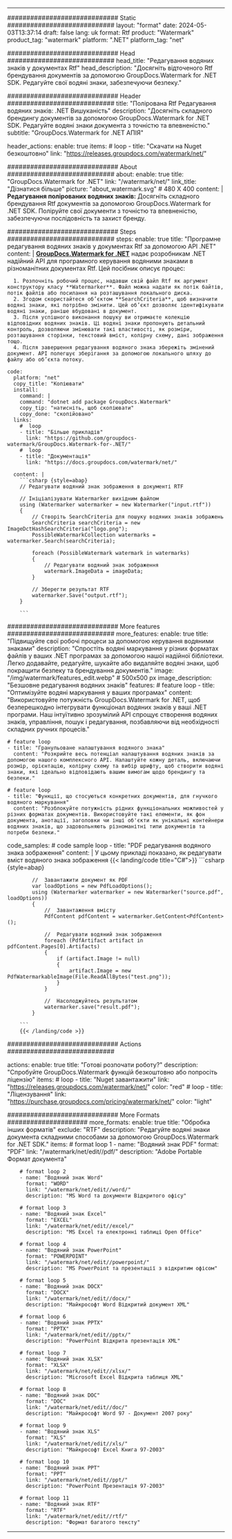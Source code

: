 
---
############################# Static ############################
layout: "format"
date:  2024-05-03T13:37:14
draft: false
lang: uk
format: Rtf
product: "Watermark"
product_tag: "watermark"
platform: ".NET"
platform_tag: "net"

############################# Head ############################
head_title: "Редагування водяних знаків у документах Rtf"
head_description: "Досягніть відточеного Rtf брендування документів за допомогою GroupDocs.Watermark for .NET SDK. Редагуйте свої водяні знаки, забезпечуючи безпеку."

############################# Header ############################
title: "Полірована Rtf Редагування водяних знаків: .NET Вишуканість" 
description: "Досягніть складного брендингу документів за допомогою GroupDocs.Watermark for .NET SDK. Редагуйте водяні знаки документа з точністю та впевненістю."
subtitle: "GroupDocs.Watermark for .NET АПІЯ" 

header_actions:
  enable: true
  items:
    #  loop
    - title: "Скачати на Nuget безкоштовно"
      link: "https://releases.groupdocs.com/watermark/net/"
      
############################# About ############################
about:
    enable: true
    title: "GroupDocs.Watermark for .NET"
    link: "/watermark/net/"
    link_title: "Дізнатися більше"
    picture: "about_watermark.svg" # 480 X 400
    content: |
       **Редагування полірованих водяних знаків:** Досягніть складного брендування Rtf документів за допомогою GroupDocs.Watermark for .NET SDK. Поліруйте свої документи з точністю та впевненістю, забезпечуючи послідовність та захист бренду.

############################# Steps ############################
steps:
    enable: true
    title: "Програмне редагування водяних знаків у документах Rtf за допомогою API .NET"
    content: |
      **[GroupDocs.Watermark for .NET](https://products.groupdocs.com/watermark/net/)** надає розробникам .NET надійний API для програмного керування водяними знаками в різноманітних документах Rtf. Цей посібник описує процес:
      
      1. Розпочніть робочий процес, надавши свій файл Rtf як аргумент конструктору класу **Watermarker**. Файл можна надати як потік байтів, потік файлів або посилання на розташування локального диска.
      2. Згодом скористайтеся об’єктом **SearchCriteria**, щоб визначити водяні знаки, які потрібно змінити. Цей об’єкт дозволяє ідентифікувати водяні знаки, раніше вбудовані в документ.
      3. Після успішного виконання пошуку ви отримаєте колекцію відповідних водяних знаків. Ці водяні знаки пропонують детальний контроль, дозволяючи змінювати такі властивості, як розміри, розташування сторінки, текстовий вміст, колірну схему, дані зображення тощо.
      4. Після завершення редагування водяного знака збережіть змінений документ. API полегшує зберігання за допомогою локального шляху до файлу або об’єкта потоку.
   
    code:
      platform: "net"
      copy_title: "Копіювати"
      install:
        command: |
        command: "dotnet add package GroupDocs.Watermark"
        copy_tip: "натисніть, щоб скопіювати"
        copy_done: "скопійовано"
      links:
        #  loop
        - title: "Більше прикладів"
          link: "https://github.com/groupdocs-watermark/GroupDocs.Watermark-for-.NET/"
        #  loop
        - title: "Документація"
          link: "https://docs.groupdocs.com/watermark/net/"
          
      content: |
        ```csharp {style=abap}
        // Редагувати водяний знак зображення в документі RTF

        // Ініціалізувати Watermarker вихідним файлом
        using (Watermarker watermarker = new Watermarker("input.rtf"))
        {
            // Створіть SearchCriteria для пошуку водяних знаків зображень
            SearchCriteria searchCriteria = new ImageDctHashSearchCriteria("logo.png");
            PossibleWatermarkCollection watermarks = watermarker.Search(searchCriteria);

            foreach (PossibleWatermark watermark in watermarks)
            {
                // Редагувати водяний знак зображення
                watermark.ImageData = imageData;
            }

            // Зберегти результат RTF
            watermarker.Save("output.rtf");
        }
        
        ```     

############################# More features ############################
more_features:
  enable: true
  title: "Підвищуйте свої робочі процеси за допомогою керування водяними знаками"
  description: "Спростіть водяні маркування у різних форматах файлів у ваших .NET програмах за допомогою нашої надійної бібліотеки. Легко додавайте, редагуйте, шукайте або видаляйте водяні знаки, щоб покращити безпеку та брендування документів."
  image: "/img/watermark/features_edit.webp" # 500x500 px
  image_description: "Безшовне редагування водяних знаків"
  features:
    # feature loop
    - title: "Оптимізуйте водяні маркування у ваших програмах"
      content: "Використовуйте потужність GroupDocs.Watermark for .NET, щоб безперешкодно інтегрувати функціонал водяних знаків у ваші .NET програми. Наш інтуїтивно зрозумілий API спрощує створення водяних знаків, управління, пошук і редагування, позбавляючи від необхідності складних ручних процесів."

    # feature loop
    - title: "Гранульоване налаштування водяного знака"
      content: "Розкрийте весь потенціал налаштування водяних знаків за допомогою нашого комплексного API. Налаштуйте кожну деталь, включаючи розмір, орієнтацію, колірну схему та вибір шрифту, щоб створити водяні знаки, які ідеально відповідають вашим вимогам щодо брендингу та безпеки."

    # feature loop
    - title: "Функції, що стосуються конкретних документів, для гнучкого водяного маркування"
      content: "Розблокуйте потужність рідних функціональних можливостей у різних форматах документів. Використовуйте такі елементи, як фон документа, анотації, заголовки чи інші об'єкти як унікальні контейнери водяних знаків, що задовольняють різноманітні типи документів та потреби безпеки."
      
  code_samples:
    # code sample loop
    - title: "PDF редагування водяного знака зображення"
      content: |
        У цьому прикладі показано, як редагувати вміст водяного знака зображення
        {{< landing/code title="C#">}}
        ```csharp {style=abap}
        
            //  Завантажити документ як PDF
            var loadOptions = new PdfLoadOptions();
            using (Watermarker watermarker = new Watermarker("source.pdf", loadOptions))
            {
                //  Завантаження вмісту
                PdfContent pdfContent = watermarker.GetContent<PdfContent>();

                //  Редагувати водяний знак зображення
                foreach (PdfArtifact artifact in pdfContent.Pages[0].Artifacts)
                {
                    if (artifact.Image != null)
                    {
                        artifact.Image = new PdfWatermarkableImage(File.ReadAllBytes("test.png"));
                    }
                }

                //  Насолоджуйтесь результатом
                watermarker.save("result.pdf");
            }

        ```
        {{< /landing/code >}}


############################# Actions ############################

actions:
  enable: true
  title: "Готові розпочати роботу?"
  description: "Спробуйте GroupDocs.Watermark функцій безкоштовно або попросіть ліцензію"
  items:
    #  loop
    - title: "Nuget завантажити"
      link: "https://releases.groupdocs.com/watermark/net/"
      color: "red"
        #  loop
    - title: "Ліцензування"
      link: "https://purchase.groupdocs.com/pricing/watermark/net/"
      color: "light"


############################# More Formats #####################
more_formats:
    enable: true
    title: "Обробка інших форматів"
    exclude: "RTF"
    description: "Редагуйте водяні знаки документа складними способами за допомогою GroupDocs.Watermark for .NET SDK."
    items: 
        # format loop 1
        - name: "Водяний знак PDF"
          format: "PDF"
          link: "/watermark/net/edit//pdf/"
          description: "Adobe Portable Формат документа"

        # format loop 2
        - name: "Водяний знак Word"
          format: "WORD"
          link: "/watermark/net/edit//word/"
          description: "MS Word та документи Відкритого офісу"
          
        # format loop 3
        - name: "Водяний знак Excel"
          format: "EXCEL"
          link: "/watermark/net/edit//excel/"
          description: "MS Excel та електронні таблиці Open Office"

        # format loop 4
        - name: "Водяний знак PowerPoint"
          format: "POWERPOINT"
          link: "/watermark/net/edit//powerpoint/"
          description: "MS PowerPoint та презентації з відкритим офісом"

        # format loop 5
        - name: "Водяний знак DOCX"
          format: "DOCX"
          link: "/watermark/net/edit//docx/"
          description: "Майкрософт Word Відкритий документ XML"
          
        # format loop 6
        - name: "Водяний знак PPTX"
          format: "PPTX"
          link: "/watermark/net/edit//pptx/"
          description: "PowerPoint Відкрита презентація XML"
          
        # format loop 7
        - name: "Водяний знак XLSX"
          format: "XLSX"
          link: "/watermark/net/edit//xlsx/"
          description: "Microsoft Excel Відкрита таблиця XML"

        # format loop 8
        - name: "Водяний знак DOC"
          format: "DOC"
          link: "/watermark/net/edit//doc/"
          description: "Майкрософт Word 97 - Документ 2007 року"

        # format loop 9
        - name: "Водяний знак XLS"
          format: "XLS"
          link: "/watermark/net/edit//xls/"
          description: "Майкрософт Excel Книга 97-2003"

        # format loop 10
        - name: "Водяний знак PPT"
          format: "PPT"
          link: "/watermark/net/edit//ppt/"
          description: "PowerPoint Презентація 97-2003"

        # format loop 11
        - name: "Водяний знак RTF"
          format: "RTF"
          link: "/watermark/net/edit//rtf/"
          description: "Формат багатого тексту"

---